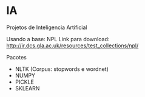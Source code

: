 # IA
Projetos de Inteligencia Artificial

Usando a base: NPL
Link para download: http://ir.dcs.gla.ac.uk/resources/test_collections/npl/

Pacotes
- NLTK (Corpus: stopwords e wordnet)
- NUMPY
- PICKLE
- SKLEARN
